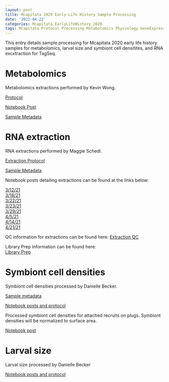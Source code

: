 ```yaml
---
layout: post
title: Mcapitata 2020 Early Life History Sample Processing
date: '2021-04-22'
categories: Mcapitata_EarlyLifeHistory_2020
tags: Mcapitata Protocol Processing Metabolomics Physiology GeneExpression Molecular
---
```

This entry details sample processing for Mcapitata 2020 early life history samples for metabolomics, larval size and symbiont cell densitites, and RNA excxtraction for TagSeq.  

# Metabolomics 

Metabolomics extractions performed by Kevin Wong.  

[Protocol](https://kevinhwong1.github.io/KevinHWong_Notebook/Metabolomics-P-astreoides-sample-prep/) 

[Notebook Post](https://kevinhwong1.github.io/KevinHWong_Notebook/Symbiont-Integration-Metabolomics-Processing-(20210321-20210414)/) 

[Sample Metadata](https://github.com/AHuffmyer/EarlyLifeHistory_Energetics/blob/master/Mcap2020/Data/Metabolomics/Metabolomics_Metadata.csv) 

# RNA extraction 

RNA extractions performed by Maggie Schedl. 

[Extraction Protocol](https://meschedl.github.io/MESPutnam_Open_Lab_Notebook/Larvae-Ex-Protocol/) 

[Sample Metadata](https://github.com/AHuffmyer/EarlyLifeHistory_Energetics/blob/master/Mcap2020/Data/TagSeq/Sample_Metadata_TagSeq.csv)

Notebook posts detailing extractions can be found at the links below:  

[3/12/21](https://meschedl.github.io/MESPutnam_Open_Lab_Notebook/Ariana-Ex-1/)   
[3/18/21](https://meschedl.github.io/MESPutnam_Open_Lab_Notebook/Ariana-Ex-2/)   
[3/22/21](https://meschedl.github.io/MESPutnam_Open_Lab_Notebook/Ariana-Ex-3/)   
[3/23/21](https://meschedl.github.io/MESPutnam_Open_Lab_Notebook/Ariana-Ex-4/)   
[3/29/21](https://meschedl.github.io/MESPutnam_Open_Lab_Notebook/Ariana-ex-5/)   
[4/5/21](https://meschedl.github.io/MESPutnam_Open_Lab_Notebook/Ariana-Ex-6/)   
[4/14/21](https://meschedl.github.io/MESPutnam_Open_Lab_Notebook/Ariana-Ex-7/)   
[4/21/21](https://meschedl.github.io/MESPutnam_Open_Lab_Notebook/Ariana-Ex-8/)   

QC information for extractions can be found here: 
[Extraction QC](https://github.com/AHuffmyer/EarlyLifeHistory_Energetics/blob/master/Mcap2020/Data/TagSeq/QC_Mcap2020_Extractions.csv) 

Library Prep information can be found here:   
[Library Prep](https://meschedl.github.io/MESPutnam_Open_Lab_Notebook/TagSeq-Attemp-1/)  


# Symbiont cell densities 

Symbiont cell densities processed by Danielle Becker.  

[Sample metadata](https://github.com/AHuffmyer/EarlyLifeHistory_Energetics/blob/master/Mcap2020/Data/Physiology/Physiology_Metadata.csv) 

[Notebook posts and protocol](https://github.com/daniellembecker/DanielleBecker_Lab_Notebook/blob/master/_posts/2021-03-04-Ariana-Mcap2020-EarlyLifeHistory-Samples.md) 

Processed symbiont cell densities for attached recruits on plugs. Symbiont densities will be normalized to surface area.  

[Notebook post](https://github.com/daniellembecker/DanielleBecker_Lab_Notebook/blob/master/_posts/2021-03-04-2021-10-18-Ariana-Mcap2020-EarlyLifeHistory-Samples.md)   

# Larval size 

Larval size processed by Danielle Becker

[Notebook posts and protocol](https://github.com/daniellembecker/DanielleBecker_Lab_Notebook/blob/master/_posts/2021-03-04-Ariana-Mcap2020-EarlyLifeHistory-Samples.md)